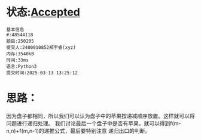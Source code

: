 # 状态:[Accepted](http://xzmdsa.openjudge.cn/2025hw2/solution/48544118/)
```
基本信息
#:48544118
题目:250205
提交人:2400010852郑宇睿(xyz)
内存:3540kB
时间:33ms
语言:Python3
提交时间:2025-03-13 13:25:12
```

# 思路：
因为盘子都相同，所以我们可以认为盘子中的苹果按递减顺序放置。这样就可以将问题进行递归处理。
我们讨论最后一个盘子中是否有苹果，就可以得到f(m-n,n)+f(m,n-1)的递推公式，最后要特别注意
递归出口的判断。
